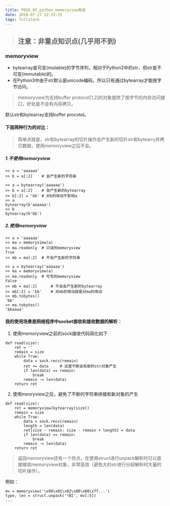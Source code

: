 ```yaml
---
title: P016_02_python_memoryview用途
date: 2018-07-27 12:33:25
tags: fullstack
---
```


> ## 注意：非重点知识点(几乎用不到)

### memoryview

- bytearray是可变(mutable)的字节序列，相对于Python2中的str，但str是不可变(immutable)的。
- 在Python3中由于str默认是unicode编码，所以只有通过bytearray才能按字节访问。

> memoryview为支持buffer protocol[1,2]的对象提供了按字节的内存访问接口，好处是不会有内存拷贝。

默认str和bytearray支持buffer procotol。

#### 下面两种行为的对比：

> 简单点就是，str和bytearray的切片操作会产生新的切片str和bytearry并拷贝数据，使用memoryview之后不会。

##### 1.不使用memoryview

```
>> a = 'aaaaaa'
>> b = a[:2]    # 会产生新的字符串

>> a = bytearray('aaaaaa')
>> b = a[:2]    # 会产生新的bytearray
>> b[:2] = 'bb' # 对b的改动不影响a
>> a
bytearray(b'aaaaaa')
>> b
bytearray(b'bb')
```

##### 2.使用memoryview

```
>> a = 'aaaaaa'
>> ma = memoryview(a)
>> ma.readonly  # 只读的memoryview
True
>> mb = ma[:2]  # 不会产生新的字符串

>> a = bytearray('aaaaaa')
>> ma = memoryview(a)
>> ma.readonly  # 可写的memoryview
False
>> mb = ma[:2]      # 不会会产生新的bytearray
>> mb[:2] = 'bb'    # 对mb的改动就是对ma的改动
>> mb.tobytes()
'bb'
>> ma.tobytes()
'bbaaaa'
```


#### 我的使用场景是网络程序中socket接收和接收数据的解析：

1. 使用memoryview之前的sock接收代码简化如下

```
def read(size):
    ret = '' 
    remain = size
    while True:
        data = sock.recv(remain)
        ret += data     # 这里不断会有新的str对象产生
        if len(data) == remain:
            break
        remain -= len(data)
    return ret
```

2. 使用meoryview之后，避免了不断的字符串拼接和新对象的产生

```
def read(size):
    ret = memoryview(bytearray(size)) 
    remain = size
    while True:
        data = sock.recv(remain)
        length = len(data)
        ret[size - remain: size - remain + length] = data
        if len(data) == remain:
            break
        remain -= len(data)
    return ret
```

> 返回memoryview还有一个优点，在使用struct进行unpack解析时可以直接接收memoryview对象，非常高效（避免大的str进行分段解析时大量的切片操作）。

例如：

```
mv = memoryview('\x00\x01\x02\x00\x00\xff...')
type, len = struct.unpack('!BI', mv[:5])
...
```